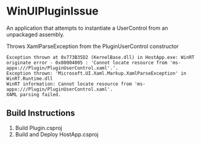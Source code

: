 # WinUIPluginIssue
An application that attempts to instantiate a UserControl from an unpackaged assembly.

Throws XamlParseException from the PluginUserControl constructor

```
Exception thrown at 0x773B35D2 (KernelBase.dll) in HostApp.exe: WinRT originate error - 0x80004005 : 'Cannot locate resource from 'ms-appx:///Plugin/PluginUserControl.xaml'.'.
Exception thrown: 'Microsoft.UI.Xaml.Markup.XamlParseException' in WinRT.Runtime.dll
WinRT information: Cannot locate resource from 'ms-appx:///Plugin/PluginUserControl.xaml'.
XAML parsing failed.
```

## Build Instructions
1. Build Plugin.csproj
2. Build and Deploy HostApp.csproj
